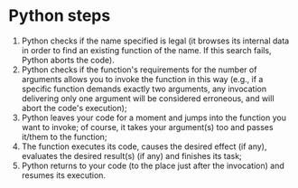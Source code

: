 # Python steps
1. Python checks if the name specified is legal (it browses its internal data in order to find an existing function of the name. If this search fails, Python aborts the code).
2. Python checks if the function's requirements for the number of arguments allows you to invoke the function in this way (e.g., if a specific function demands exactly two arguments, any invocation delivering only one argument will be considered erroneous, and will abort the code's execution);
3. Python leaves your code for a moment and jumps into the function you want to invoke; of course, it takes your argument(s) too and passes it/them to the function;
4. The function executes its code, causes the desired effect (if any), evaluates the desired result(s) (if any) and finishes its task;
5. Python returns to your code (to the place just after the invocation) and resumes its execution.

